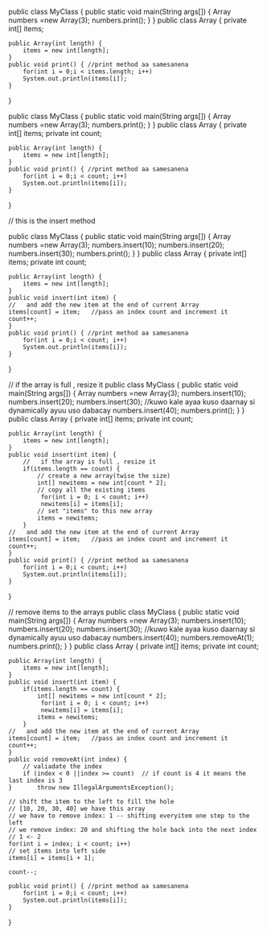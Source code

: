public class MyClass {
    public static void main(String args[]) {
      Array numbers =new Array(3);
      numbers.print();
    }
}
public class Array {
    private int[] items;
    
    public Array(int length) {
        items = new int[length];
    }
    public void print() { //print method aa samesanena
        for(int i = 0;i < items.length; i++)
        System.out.println(items[i]);
    }
}


public class MyClass {
    public static void main(String args[]) {
      Array numbers =new Array(3);
      numbers.print();
    }
}
public class Array {
    private int[] items;
    private int count;
    
    public Array(int length) {
        items = new int[length];
    }
    public void print() { //print method aa samesanena
        for(int i = 0;i < count; i++)
        System.out.println(items[i]);
    }
}

// this is the insert method

public class MyClass {
    public static void main(String args[]) {
      Array numbers =new Array(3);
      numbers.insert(10);
      numbers.insert(20);
      numbers.insert(30);
      numbers.print();
    }
}
public class Array {
    private int[] items;
    private int count;
    
    public Array(int length) {
        items = new int[length];
    }
    public void insert(int item) {
    //   and add the new item at the end of current Array
    items[count] = item;   //pass an index count and increment it
    count++;
    }
    public void print() { //print method aa samesanena
        for(int i = 0;i < count; i++)
        System.out.println(items[i]);
    }
}

//   if the array is full , resize it
public class MyClass {
    public static void main(String args[]) {
      Array numbers =new Array(3);
      numbers.insert(10);
      numbers.insert(20);
      numbers.insert(30);  //kuwo kale ayaa kuso daarnay si dynamically ayuu uso dabacay
      numbers.insert(40);
      numbers.print();
    }
}
public class Array {
    private int[] items;
    private int count;
    
    public Array(int length) {
        items = new int[length];
    }
    public void insert(int item) {
        //   if the array is full , resize it
        if(items.length == count) {
            // create a new array(twise the size)
            int[] newitems = new int[count * 2];
            // copy all the existing items
             for(int i = 0; i < count; i++)
             newitems[i] = items[i];
            // set "items" to this new array
            items = newitems;
        }
    //   and add the new item at the end of current Array
    items[count] = item;   //pass an index count and increment it
    count++;
    }
    public void print() { //print method aa samesanena
        for(int i = 0;i < count; i++)
        System.out.println(items[i]);
    }
}

// remove items to the arrays
public class MyClass {
    public static void main(String args[]) {
      Array numbers =new Array(3);
      numbers.insert(10);
      numbers.insert(20);
      numbers.insert(30);  //kuwo kale ayaa kuso daarnay si dynamically ayuu uso dabacay
      numbers.insert(40);
      numbers.removeAt(1);
      numbers.print();
    }
}
public class Array {
    private int[] items;
    private int count;
    
    public Array(int length) {
        items = new int[length];
    }
    public void insert(int item) {
        if(items.length == count) {
            int[] newitems = new int[count * 2];
             for(int i = 0; i < count; i++)
             newitems[i] = items[i];
            items = newitems;
        }
    //   and add the new item at the end of current Array
    items[count] = item;   //pass an index count and increment it
    count++;
    }
    public void removeAt(int index) {
        // valiadate the index
        if (index < 0 ||index >= count)  // if count is 4 it means the last index is 3
    }       throw new IllegalArgumentsException();
    
    // shift the item to the left to fill the hole 
    // [10, 20, 30, 40] we have this array
    // we have to remove index: 1 -- shifting everyitem one step to the left
    // we remove index: 20 and shifting the hole back into the next index
    // 1 <- 2
    for(int i = index; i < count; i++)
    // set items into left side
    items[i] = items[i + 1];
    
    count--;
    
    public void print() { //print method aa samesanena
        for(int i = 0;i < count; i++)
        System.out.println(items[i]);
    }
}